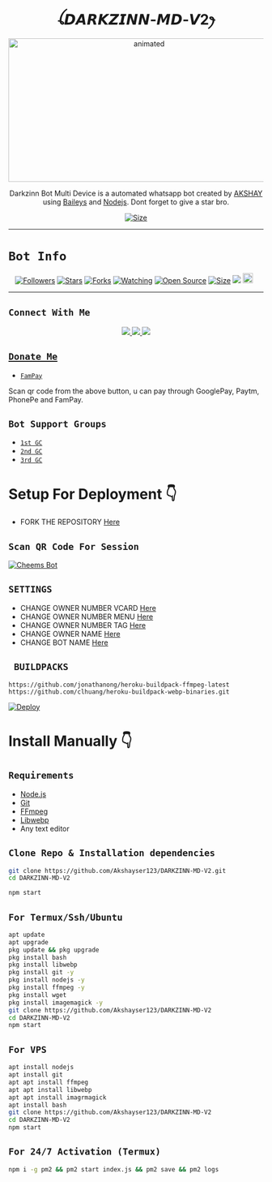 

<h1 align="center">ꪶ𝘿𝘼𝙍𝙆𝙕𝙄𝙉𝙉-𝙈𝘿-𝙑2ꫂ<br></h1>
<p align="center">
<img src="https://i.imgur.com/Ni3Ghy3.mp4" alt="animated" width="540" height="283" />
</p>

<p align="center">
Darkzinn Bot Multi Device is a automated whatsapp bot created by <a href="https://github.com/Akshayser123" target="_blank">AKSHAY</a> using <a href="https://github.com/adiwajshing/Baileys" target="_blank">Baileys</a> and <a href="https://github.com/nodejs" target="_blank">Nodejs</a>. Dont forget to give a star bro.
</p>

<p align="center">
<a href="https://youtu.be/WiIqCdiDjFo"><img title="Size" src="https://img.shields.io/badge/Tutorial-Video-green"></a>
</p>

------

# ```Bot Info```
<p align="center">
<a href="https://github.com/Akshayser123/followers"><img title="Followers" src="https://img.shields.io/github/followers/Akshay?color=red&style=flat-square"></a>
<a href="https://github.com/Akshayser123/DARKZINN-MD-V2/stargazers/"><img title="Stars" src="https://img.shields.io/github/stars/Akshayser123/DARKZINN-MD-V2?color=blue&style=flat-square"></a>
<a href="https://github.com/Akshayser123/DARKZINN-MD-V2network/members"><img title="Forks" src="https://img.shields.io/github/forks/Akshayser123/DARKZINN-MD-V2-MD4?color=red&style=flat-square"></a>
<a href="https://github.com/Akshayser123/DARKZINN-MD-V2/watchers"><img title="Watching" src="https://img.shields.io/github/watchers/Akshayser123/DARKZINN-MD-V2?label=Watchers&color=blue&style=flat-square"></a>
<a href="https://github.com/Akshayser123/DARKZINN-MD-V2"><img title="Open Source" src="https://img.shields.io/badge/Author-Xeon%20Bot%20Inc.-red?v=103"></a>
<a href="https://github.com/Akshayser123/DARKZINN-MD-V2"><img title="Size" src="https://img.shields.io/github/repo-size/Akshayser123/DARZINN-MD-V2?style=flat-square&color=green"></a>
<a href="https://hits.seeyoufarm.com"><img src="https://hits.seeyoufarm.com/api/count/incr/badge.svg?url=https%3A%2F%2Fgithub.com%2FAkshayser123%2FDARKZINN-MD-V2&count_bg=%2379C83D&title_bg=%23555555&icon=probot.svg&icon_color=%2300FF6D&title=hits&edge_flat=false"/></a>
<a href="https://github.com/Akshayser123/DARKZINN-MD-V2graphs/commit-activity"><img height="20" src="https://img.shields.io/badge/Maintained%3F-yes-green.svg"></a>&nbsp;&nbsp;
</p>
<p align='center'>
    </p>

-------

## ```Connect With Me```
<p align="center">
<a href="https://wa.me/916235246549"><img src="https://img.shields.io/badge/Contact Akshay -25D366?style=for-the-badge&logo=whatsapp&logoColor=white" />
<a href="https://chat.whatsapp.com/GCRig26vrg48eq98RPp8sy"><img src="https://img.shields.io/badge/Join Official GC-25D366?style=for-the-badge&logo=whatsapp&logoColor=white" />
<a href="https://youtube.com/channel/UCvAo9TZ0Pw9vrJ_0WYRyO3A"><img src="https://img.shields.io/badge/Subscribe  Akshay-ff0000?style=for-the-badge&logo=youtube&logoColor=ff000000&link=https://www.youtube.com/c/BOTINDO" /><br>
</p>

## ```Donate Me```

- [`FamPay`](https://telegra.ph/file/8737b098fd5702daeb7e0.jpg)

<p align="left">
Scan qr code from the above button, u can pay through GooglePay, Paytm, PhonePe and FamPay.
</p>

## ```Bot Support Groups```

- [`1st GC`](https://chat.whatsapp.com/GCRig26vrg48eq98RPp8sy)
- [`2nd GC`](https://chat.whatsapp.com/GCRig26vrg48eq98RPp8sy)
- [`3rd GC`](https://chat.whatsapp.com/GCRig26vrg48eq98RPp8sy)

# Setup For Deployment 👇

- FORK THE REPOSITORY [Here](https://github.com/Akshayser/DARKZINN-MD-V2/fork)

## `Scan QR Code For Session`
[![Cheems Bot](https://repl.it/badge/github/quiec/whatsasena)](https://replit.com/@DGXeon/Cheems-Bot-Multi-Device-Qr-Code-Generator?output%20only=1&lite=1#index.js)

## `SETTINGS`

- CHANGE OWNER NUMBER VCARD [Here](https://github.com/Akshayser123/DARKZINN-MD-V2/blob/master/settings.js#L58)
- CHANGE OWNER NUMBER MENU [Here](https://github.com/Akshayser123/DARKZINN-MD-V2/blob/master/settings.js#L65)
- CHANGE OWNER NUMBER TAG [Here](https://github.com/Akshayser123/DARKZINN-MD-V2/blob/master/settings.js#L66)
- CHANGE OWNER NAME [Here](https://github.com/Akshayser123/DARKZINN-MD-V2-MD4/blob/master/settings.js#L59)
- CHANGE BOT NAME [Here](https://github.com/Akshayser123/DARKZINN-MD-V2/blob/master/settings.js#L67)

## ` BUILDPACKS`

```
https://github.com/jonathanong/heroku-buildpack-ffmpeg-latest
https://github.com/clhuang/heroku-buildpack-webp-binaries.git
```

[![Deploy](https://www.herokucdn.com/deploy/button.svg)](https://heroku.com/deploy?template=https://github.com/Akshayser123/DARKZINN-MD-V2/)

# Install Manually 👇
## `Requirements`
* [Node.js](https://nodejs.org/en/)
* [Git](https://git-scm.com/downloads)
* [FFmpeg](https://github.com/BtbN/FFmpeg-Builds/releases/download/autobuild-2020-12-08-13-03/ffmpeg-n4.3.1-26-gca55240b8c-win64-gpl-4.3.zip)
* [Libwebp](https://developers.google.com/speed/webp/download)
* Any text editor
## `Clone Repo & Installation dependencies`
```bash
git clone https://github.com/Akshayser123/DARKZINN-MD-V2.git
cd DARKZINN-MD-V2

npm start
```
## `For Termux/Ssh/Ubuntu`
```bash
apt update
apt upgrade
pkg update && pkg upgrade
pkg install bash
pkg install libwebp
pkg install git -y
pkg install nodejs -y 
pkg install ffmpeg -y 
pkg install wget
pkg install imagemagick -y
git clone https://github.com/Akshayser123/DARKZINN-MD-V2
cd DARKZINN-MD-V2
npm start
```
## `For VPS`
```bash
apt install nodejs 
apt install git 
apt apt install ffmpeg 
apt apt install libwebp 
apt apt install imagrmagick
apt install bash
git clone https://github.com/Akshayser123/DARKZINN-MD-V2
cd DARKZINN-MD-V2
npm start
```
## `For 24/7 Activation (Termux)`
```bash
npm i -g pm2 && pm2 start index.js && pm2 save && pm2 logs
```
